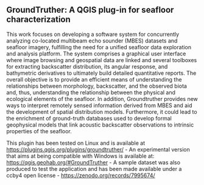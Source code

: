 ## GroundTruther: A QGIS plug-in for seafloor characterization



This work focuses on developing a software system for concurrently analyzing co-located multibeam echo sounder (MBES) datasets and seafloor imagery, fulfilling the need for a unified seafloor data exploration and analysis platform. The system comprises a graphical user interface where image browsing and geospatial data are linked and several toolboxes for extracting backscatter distribution, its angular response, and bathymetric derivatives to ultimately build detailed quantitative reports. The overall objective is to provide an efficient means of understanding the relationships between morphology, backscatter, and the observed biota and, thus, understanding the relationship between the physical and ecological elements of the seafloor. In addition, Groundtruther provides new ways to interpret remotely sensed information derived from MBES and aid the development of spatial distribution models. Furthermore, it could lead to the enrichment of ground-truth databases used to develop formal geophysical models that link acoustic backscatter observations to intrinsic properties of the seafloor.

This plugin has been tested on Linux and is available at https://plugins.qgis.org/plugins/groundtruther/ - An experimental version that aims at being compatible with Windows is available at:  https://qgis.geohab.org/#GroundTruther - A sample dataset was also produced to test the application and has been made available under a ccby4 open license - https://zenodo.org/records/7995674/ 
